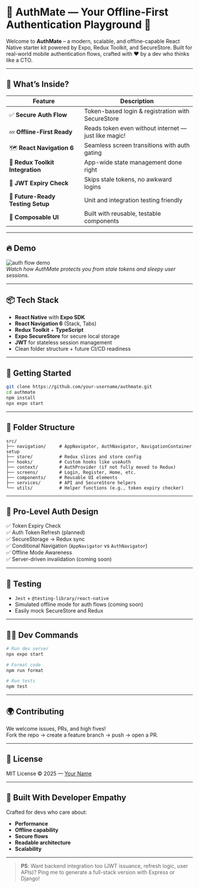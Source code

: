 # 🔐 AuthMate — Your Offline-First Authentication Playground 🚀

Welcome to **AuthMate** – a modern, scalable, and offline-capable React Native starter kit powered by Expo, Redux Toolkit, and SecureStore. Built for real-world mobile authentication flows, crafted with ♥ by a dev who thinks like a CTO.

---

## 🧠 What’s Inside?

| Feature                          | Description |
|----------------------------------|-------------|
| ✅ **Secure Auth Flow**          | Token-based login & registration with SecureStore |
| 💤 **Offline-First Ready**       | Reads token even without internet — just like magic! |
| 🗺️ **React Navigation 6**        | Seamless screen transitions with auth gating |
| 🧠 **Redux Toolkit Integration** | App-wide state management done right |
| 🔐 **JWT Expiry Check**          | Skips stale tokens, no awkward logins |
| 🧪 **Future-Ready Testing Setup**| Unit and integration testing friendly |
| 💄 **Composable UI**             | Built with reusable, testable components |

---

## 🔥 Demo

![auth flow demo](./assets/demo.gif)  
_Watch how AuthMate protects you from stale tokens and sleepy user sessions._

---

## 📦 Tech Stack

- **React Native** with **Expo SDK**
- **React Navigation 6** (Stack, Tabs)
- **Redux Toolkit** + **TypeScript**
- **Expo SecureStore** for secure local storage
- **JWT** for stateless session management
- Clean folder structure + future CI/CD readiness

---

## 🚀 Getting Started

```bash
git clone https://github.com/your-username/authmate.git
cd authmate
npm install
npx expo start
```

---

## 🧱 Folder Structure

```
src/
├── navigation/     # AppNavigator, AuthNavigator, NavigationContainer setup
├── store/          # Redux slices and store config
├── hooks/          # Custom hooks like useAuth
├── context/        # AuthProvider (if not fully moved to Redux)
├── screens/        # Login, Register, Home, etc.
├── components/     # Reusable UI elements
├── services/       # API and SecureStore helpers
└── utils/          # Helper functions (e.g., token expiry checker)
```

---

## 🤖 Pro-Level Auth Design

✅ Token Expiry Check  
✅ Auth Token Refresh (planned)  
✅ SecureStorage → Redux sync  
✅ Conditional Navigation (`AppNavigator` vs `AuthNavigator`)  
✅ Offline Mode Awareness  
✅ Server-driven invalidation (coming soon)

---

## 🧪 Testing

- `Jest` + `@testing-library/react-native`
- Simulated offline mode for auth flows (coming soon)
- Easily mock SecureStore and Redux

---

## 🧙‍♂️ Dev Commands

```bash
# Run dev server
npx expo start

# Format code
npm run format

# Run tests
npm test
```

---

## 🌍 Contributing

We welcome issues, PRs, and high fives!  
Fork the repo → create a feature branch → push → open a PR.

---

## 📄 License

MIT License © 2025 — [Your Name](https://github.com/your-username)

---

## 🧡 Built With Developer Empathy

Crafted for devs who care about:
- **Performance**
- **Offline capability**
- **Secure flows**
- **Readable architecture**
- **Scalability**

---

> **PS**: Want backend integration too (JWT issuance, refresh logic, user APIs)? Ping me to generate a full-stack version with Express or Django!
